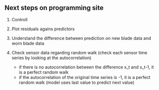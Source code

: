 ## Next steps on programming site
1. Controll 

2. Plot residuals agains predictors

1. Understand the difference between prediction on new blade data and worn blade data

2. Check sensor data regarding random walk (check each sensor time series by looking at the autocorrelation)
   - if there is no autocorrelation between the difference x_t and x_t-1, it is a perfect random walk
   - if the autocorrelation of the original time series is -1, it is a perfect random walk (model uses last value to predict next value)